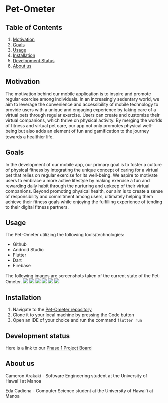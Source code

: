# Pet-Ometer

## Table of Contents
1. [Motivation](#motivation)
2. [Goals](#goals)
3. [Usage](#usage)
4. [Installation](#installation)
5. [Development Status](#development-status)
6. [About us](#about-us)

## Motivation

The motivation behind our mobile application is to inspire and promote regular exercise among individuals. In an increasingly sedentary world, we aim to leverage the convenience and accessibility of mobile technology to provide users with a unique and engaging experience by taking care of a virtual pets through regular exercise. Users can create and customize their virtual companions, which thrive on physical activity. By merging the worlds of fitness and virtual pet care, our app not only promotes physical well-being but also adds an element of fun and gamification to the journey towards a healthier life.

## Goals
In the development of our mobile app, our primary goal is to foster a culture of physical fitness by integrating the unique concept of caring for a virtual pet that relies on regular exercise for its well-being. We aspire to motivate users to embrace a more active lifestyle by making exercise a fun and rewarding daily habit through the nurturing and upkeep of their virtual companions. Beyond promoting physical health, our aim is to create a sense of responsibility and commitment among users, ultimately helping them achieve their fitness goals while enjoying the fulfilling experience of tending to their digital fitness partners.

## Usage
The Pet-Ometer utilizing the following tools/technologies:
- Github
- Android Studio
- Flutter
- Dart
- Firebase

The following images are screenshots taken of the current state of the Pet-Ometer.
<img class="ui large image" src="images/phase1/phase_1_login.png">
<img class="ui large image" src="images/phase1/phase_1_creation.png">
<img class="ui large image" src="images/phase1/phase_1_home.png">
<img class="ui large image" src="images/phase1/phase_1_history.png">
<img class="ui large image" src="images/phase1/phase_1_leaderboard.png">
<img class="ui large image" src="images/phase1/phase_1_challenges.png">

## Installation
1. Navigate to the [Pet-Ometer repository](https://github.com/Pet-Ometer/App)
2. Clone it to your local machine by pressing the Code button
3. Open an IDE of your choice and run the command ```flutter run```

## Development status 
Here is a link to our [Phase 1 Project Board](https://github.com/Pet-Ometer/app/projects?query=is%3Aopen)

## About us
Cameron Arakaki - Software Engineering student at the University of Hawai`i at Manoa

Eda Cadiena - Computer Science student at the University of Hawai`i at Manoa
